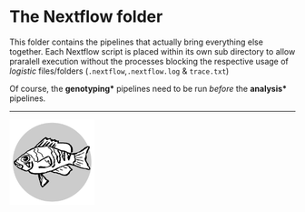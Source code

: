 # The **Nextflow** folder

This folder contains the pipelines that actually bring everything else together.
Each Nextflow script is placed within its own sub directory to allow praralell execution without the processes blocking the respective usage of *logistic* files/folders (`.nextflow`,`.nextflow.log` & `trace.txt`)

Of course, the **genotyping\*** pipelines need to be run *before* the **analysis\*** pipelines.

---

<img src="../logo.svg" alt="logo" width="150" align="middle"/>